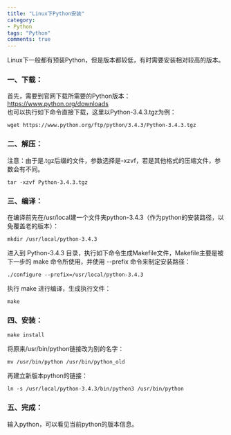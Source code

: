 ```yaml
---
title: "Linux下Python安装"
category:
- Python
tags: "Python"
comments: true
---
```


Linux下一般都有预装Python，但是版本都较低，有时需要安装相对较高的版本。  

### 一、下载：
首先，需要到官网下载所需要的Python版本：<https://www.python.org/downloads>  
也可以执行如下命令直接下载，这里以Python-3.4.3.tgz为例：  

    wget https://www.python.org/ftp/python/3.4.3/Python-3.4.3.tgz

### 二、解压：  
注意：由于是.tgz后缀的文件，参数选择是-xzvf，若是其他格式的压缩文件，参数会有不同。  

    tar -xzvf Python-3.4.3.tgz

### 三、编译：  
  在编译前先在/usr/local建一个文件夹python-3.4.3（作为python的安装路径，以免覆盖老的版本）：  

    mkdir /usr/local/python-3.4.3

  进入到 Python-3.4.3 目录，执行如下命令生成Makefile文件，Makefile主要是被下一步的 make 命令所使用，并使用 --prefix 命令来制定安装路径：  

    ./configure --prefix=/usr/local/python-3.4.3

  执行 make 进行编译，生成执行文件：  

    make

### 四、安装：  

    make install

  将原来/usr/bin/python链接改为别的名字：  

    mv /usr/bin/python /usr/bin/python_old

  再建立新版本python的链接：  

    ln -s /usr/local/python-3.4.3/bin/python3 /usr/bin/python

### 五、完成：
输入python，可以看见当前python的版本信息。  
